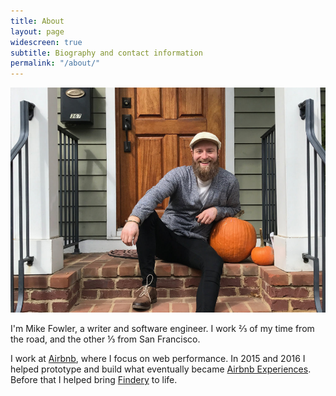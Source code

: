 ```yaml
---
title: About
layout: page
widescreen: true
subtitle: Biography and contact information
permalink: "/about/"
---
```


<div class="row center-xs">

<div class="col-sm-8 col-md-4" markdown="1">

![me]

</div>  

<div class="col-sm-8 col-md-6 has-text-left" markdown="1">

I'm Mike Fowler, a writer and software engineer. I work ⅔ of my time from the road, and the other ⅓ from San Francisco.

I work at [Airbnb][airbnb], where I focus on web performance. In 2015 and 2016 I helped prototype and build what eventually became [Airbnb Experiences][experiences]. Before that I helped bring [Findery][findery] to life.

</div>

</div>

[me]: /assets/images/me.jpg
[airbnb]: https://airbnb.com
[experiences]: https://www.airbnb.com/experiences
[findery]: https://findery.com
